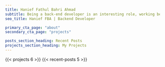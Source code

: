 ```yaml
---
title: Hanief Fathul Bahri Ahmad
subtitle: Being a back-end developer is an interesting role, working behind the scenes as a bridge to connections. let's explore everything from here 🚀
seo_title: Hanief FBA | Backend Developer

primary_cta_page: "about"
secondary_cta_page: "projects"

posts_section_heading: Recent Posts
projects_section_heading: My Projects
---
```


{{< projects 6 >}}
{{< recent-posts 5 >}}


